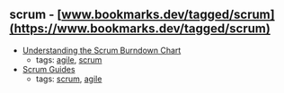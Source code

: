 scrum - [www.bookmarks.dev/tagged/scrum](https://www.bookmarks.dev/tagged/scrum)
---
* [Understanding the Scrum Burndown Chart](http://www.methodsandtools.com/archive/scrumburndown.php)
    * tags: [agile](../tags/agile.md), [scrum](../tags/scrum.md)
* [Scrum Guides](https://www.scrumguides.org/)
    * tags: [scrum](../tags/scrum.md), [agile](../tags/agile.md)
